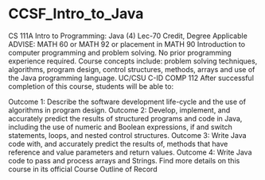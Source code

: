 # CCSF_Intro_to_Java

CS 111A Intro to Programming: Java (4)
Lec-70
Credit, Degree Applicable
ADVISE: MATH 60 or MATH 92 or placement in MATH 90
Introduction to computer programming and problem solving. No prior programming experience required. Course concepts include: problem solving techniques, algorithms, program design, control structures, methods, arrays and use of the Java programming language.
UC/CSU
C-ID COMP 112
After successful completion of this course, students will be able to:

Outcome 1: Describe the software development life-cycle and the use of algorithms in program design.
Outcome 2: Develop, implement, and accurately predict the results of structured programs and code in Java, including the use of numeric and Boolean expressions, if and switch statements, loops, and nested control structures.
Outcome 3: Write Java code with, and accurately predict the results of, methods that have reference and value parameters and return values.
Outcome 4: Write Java code to pass and process arrays and Strings.
Find more details on this course in its official Course Outline of Record
